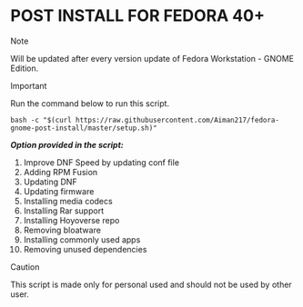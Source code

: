 POST INSTALL FOR FEDORA 40+
===========================
> [!NOTE] 
> Will be updated after every version update of Fedora Workstation - GNOME Edition.

> [!IMPORTANT]
> Run the command below to run this script.
>
> ```
> bash -c "$(curl https://raw.githubusercontent.com/Aiman217/fedora-gnome-post-install/master/setup.sh)"
> ```

***Option provided in the script:***
1. Improve DNF Speed by updating conf file
2. Adding RPM Fusion
3. Updating DNF
4. Updating firmware
5. Installing media codecs
6. Installing Rar support
7. Installing Hoyoverse repo
8. Removing bloatware
9. Installing commonly used apps
10. Removing unused dependencies

> [!CAUTION]
> This script is made only for personal used and should not be used by other user.
